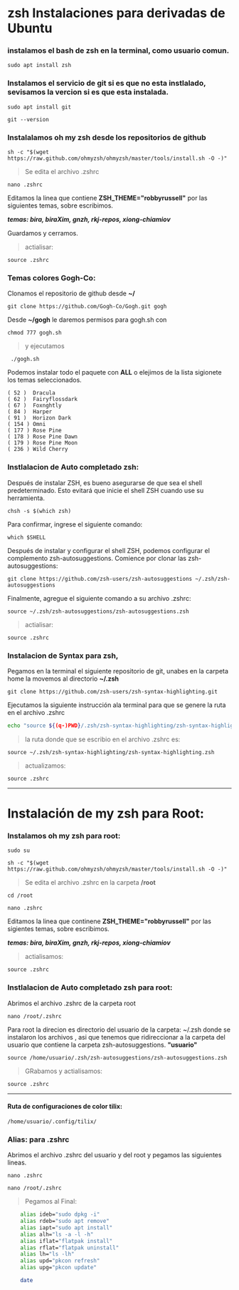 # zsh Instalaciones para derivadas de Ubuntu

### instalamos el bash de zsh en la terminal,  como usuario comun.

	sudo apt install zsh

### Instalamos el servicio de git si es que no esta instlalado, sevisamos la vercion si es que esta instalada.

	sudo apt install git

	git --version

### Instalalamos oh my zsh desde los repositorios de github

	sh -c "$(wget https://raw.github.com/ohmyzsh/ohmyzsh/master/tools/install.sh -O -)"

> Se edita el archivo .zshrc

    nano .zshrc

Editamos la linea que contiene **ZSH_THEME="robbyrussell"** por las siguientes temas, sobre escribimos.

***temas: bira, biraXim, gnzh, rkj-repos, xiong-chiamiov***

Guardamos y cerramos.

> actialisar:

    source .zshrc

### Temas colores Gogh-Co:

Clonamos el repositorio de github desde **~/**

	git clone https://github.com/Gogh-Co/Gogh.git gogh

Desde **~/gogh** le daremos permisos para gogh.sh con 

	chmod 777 gogh.sh

> y ejecutamos

	 ./gogh.sh

Podemos instalar todo el paquete con **ALL** o elejimos de la lista sigionete los temas seleccionados.
```
( 52 )	Dracula
( 62 )  Fairyflossdark
( 67 )	Foxnghtly
( 84 )	Harper
( 91 )  Horizon Dark
( 154 )	Omni
( 177 ) Rose Pine
( 178 ) Rose Pine Dawn
( 179 ) Rose Pine Moon
( 236 ) Wild Cherry
```

### Instlalacion de Auto completado zsh:

Después de instalar ZSH, es bueno asegurarse de que sea el shell predeterminado. Esto evitará que inicie el shell ZSH cuando use su herramienta.

	chsh -s $(which zsh)

Para confirmar, ingrese el siguiente comando:

	which $SHELL
	
Después de instalar y configurar el shell ZSH, podemos configurar el complemento zsh-autosuggestions. Comience por clonar las zsh-autosuggestions:

	git clone https://github.com/zsh-users/zsh-autosuggestions ~/.zsh/zsh-autosuggestions

Finalmente, agregue el siguiente comando a su archivo .zshrc:

	source ~/.zsh/zsh-autosuggestions/zsh-autosuggestions.zsh

> actialisar:

    source .zshrc

### Instalacion de Syntax para zsh, 
Pegamos en la terminal el siguiente repositorio de git, unabes en la carpeta home la movemos al directorio **~/.zsh**

	git clone https://github.com/zsh-users/zsh-syntax-highlighting.git

Ejecutamos la siguiente instrucción ala terminal para que se genere la ruta en el archivo .zshrc

```bash
echo "source ${(q-)PWD}/.zsh/zsh-syntax-highlighting/zsh-syntax-highlighting.zsh" >> ${ZDOTDIR:-$HOME}/.zshrc
```
> la ruta donde que se escribio en el archivo .zshrc es:

	source ~/.zsh/zsh-syntax-highlighting/zsh-syntax-highlighting.zsh

> actualizamos:

    source .zshrc

----------------------------------------------------
# Instalación de my zsh para Root:
### Instalamos oh my zsh para root:
	
	sudo su

    sh -c "$(wget https://raw.github.com/ohmyzsh/ohmyzsh/master/tools/install.sh -O -)"

> Se edita el archivo .zshrc en la carpeta **/root**

	cd /root

    nano .zshrc

Editamos la linea que continene **ZSH_THEME="robbyrussell"** por las sigientes temas, sobre escribimos.

***temas: bira, biraXim, gnzh, rkj-repos, xiong-chiamiov***

> actialisamos:

    source .zshrc

### Instlalacion de Auto completado zsh para root:

Abrimos el archivo .zshrc de la carpeta root

	nano /root/.zshrc

Para root la direcion es directorio del usuario de la carpeta: ~/.zsh donde se instalaron los archivos , asi que tenemos que ridireccionar a la carpeta del usuario que contiene la carpeta zsh-autosuggestions. **"usuario"**

	source /home/usuario/.zsh/zsh-autosuggestions/zsh-autosuggestions.zsh

> GRabamos y actialisamos:

    source .zshrc

----------------------------------------------------
#### Ruta de configuraciones de color tilix:
	
	/home/usuario/.config/tilix/


### Alias: para .zshrc

Abrimos el archivo .zshrc del usuario y del root y pegamos las siguientes lineas.

	nano .zshrc

	nano /root/.zshrc

> Pegamos al Final:

```bash
	alias ideb="sudo dpkg -i"
	alias rdeb="sudo apt remove"
	alias iapt="sudo apt install"
	alias alh="ls -a -l -h"
	alias iflat="flatpak install"
	alias rflat="flatpak uninstall"
	alias lh="ls -lh"
	alias upd="pkcon refresh"
	alias upg="pkcon update"

	date
```